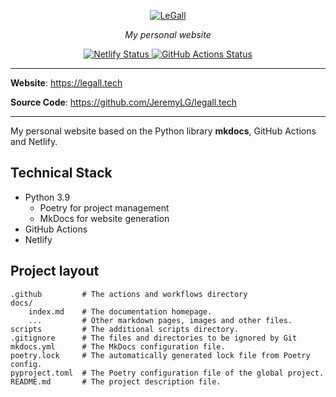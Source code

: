 <p align="center">
  <a href="https://legall.tech"><img src="https://legall.tech/img/oss117-issou.png" alt="LeGall"></a>
</p>
<p align="center">
    <em>My personal website</em>
</p>
<p align="center">
<a href="https://app.netlify.com/sites/affectionate-hodgkin-a82a74/deploys" target="_blank">
    <img src="https://api.netlify.com/api/v1/badges/d9de9519-4c11-44c0-a492-86b2a2dce3a0/deploy-status" alt="Netlify Status">
</a>
<a href="https://github.com/JeremyLG/legall.tech/actions" target="_blank">
    <img src="https://github.com/JeremyLG/legall.tech/workflows/Build%20Docs/badge.svg" alt="GitHub Actions Status">
</a>
</p>

---

**Website**: <a href="https://legall.tech" target="_blank">https://legall.tech</a>

**Source Code**: <a href="https://github.com/JeremyLG/legall.tech" target="_blank">https://github.com/JeremyLG/legall.tech</a>

---

My personal website based on the Python library **mkdocs**, GitHub Actions and Netlify.

## Technical Stack
* Python 3.9
    * Poetry for project management
    * MkDocs for website generation
* GitHub Actions
* Netlify

## Project layout
    .github         # The actions and workflows directory
    docs/
        index.md    # The documentation homepage.
        ...         # Other markdown pages, images and other files.
    scripts         # The additional scripts directory.
    .gitignore      # The files and directories to be ignored by Git
    mkdocs.yml      # The MkDocs configuration file.
    poetry.lock     # The automatically generated lock file from Poetry config.
    pyproject.toml  # The Poetry configuration file of the global project.
    README.md       # The project description file.